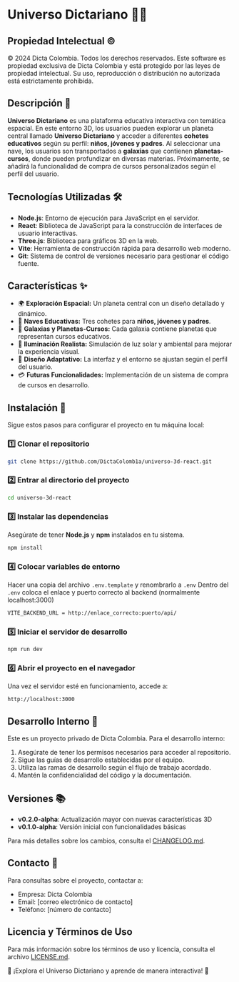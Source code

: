 # Universo Dictariano 🚀🌌

## Propiedad Intelectual ©
© 2024 Dicta Colombia. Todos los derechos reservados.
Este software es propiedad exclusiva de Dicta Colombia y está protegido por las leyes de propiedad intelectual.
Su uso, reproducción o distribución no autorizada está estrictamente prohibida.

## Descripción 📜
**Universo Dictariano** es una plataforma educativa interactiva con temática espacial. En este entorno 3D, los usuarios pueden explorar un planeta central llamado **Universo Dictariano** y acceder a diferentes **cohetes educativos** según su perfil: **niños, jóvenes y padres**. Al seleccionar una nave, los usuarios son transportados a **galaxias** que contienen **planetas-cursos**, donde pueden profundizar en diversas materias. Próximamente, se añadirá la funcionalidad de compra de cursos personalizados según el perfil del usuario.

## Tecnologías Utilizadas 🛠️
- **Node.js**: Entorno de ejecución para JavaScript en el servidor.
- **React**: Biblioteca de JavaScript para la construcción de interfaces de usuario interactivas.
- **Three.js**: Biblioteca para gráficos 3D en la web.
- **Vite**: Herramienta de construcción rápida para desarrollo web moderno.
- **Git**: Sistema de control de versiones necesario para gestionar el código fuente.

## Características ✨
- 🌍 **Exploración Espacial:** Un planeta central con un diseño detallado y dinámico.
- 🚀 **Naves Educativas:** Tres cohetes para **niños, jóvenes y padres**.
- 🌌 **Galaxias y Planetas-Cursos:** Cada galaxia contiene planetas que representan cursos educativos.
- 🔆 **Iluminación Realista:** Simulación de luz solar y ambiental para mejorar la experiencia visual.
- 🎨 **Diseño Adaptativo:** La interfaz y el entorno se ajustan según el perfil del usuario.
- 💳 **Futuras Funcionalidades:** Implementación de un sistema de compra de cursos en desarrollo.

## Instalación 🔧
Sigue estos pasos para configurar el proyecto en tu máquina local:

### 1️⃣ Clonar el repositorio
```sh
git clone https://github.com/DictaColomb1a/universo-3d-react.git
```

### 2️⃣ Entrar al directorio del proyecto
```sh
cd universo-3d-react
```

### 3️⃣ Instalar las dependencias
Asegúrate de tener **Node.js** y **npm** instalados en tu sistema.
```sh
npm install
```

### 4️⃣ Colocar variables de entorno
Hacer una copia del archivo `.env.template` y renombrarlo a `.env`
Dentro del `.env` coloca el enlace y puerto correcto al backend (normalmente localhost:3000)
```sh
VITE_BACKEND_URL = http://enlace_correcto:puerto/api/
```

### 5️⃣ Iniciar el servidor de desarrollo
```sh
npm run dev
```

### 6️⃣ Abrir el proyecto en el navegador
Una vez el servidor esté en funcionamiento, accede a:
```
http://localhost:3000
```

## Desarrollo Interno 🤝
Este es un proyecto privado de Dicta Colombia. Para el desarrollo interno:

1. Asegúrate de tener los permisos necesarios para acceder al repositorio.
2. Sigue las guías de desarrollo establecidas por el equipo.
3. Utiliza las ramas de desarrollo según el flujo de trabajo acordado.
4. Mantén la confidencialidad del código y la documentación.

## Versiones 📚
- **v0.2.0-alpha**: Actualización mayor con nuevas características 3D
- **v0.1.0-alpha**: Versión inicial con funcionalidades básicas

Para más detalles sobre los cambios, consulta el [CHANGELOG.md](./CHANGELOG.md).

## Contacto 📩
Para consultas sobre el proyecto, contactar a:
- Empresa: Dicta Colombia
- Email: [correo electrónico de contacto]
- Teléfono: [número de contacto]

## Licencia y Términos de Uso
Para más información sobre los términos de uso y licencia, consulta el archivo [LICENSE.md](./LICENSE.md).

🚀 ¡Explora el Universo Dictariano y aprende de manera interactiva! 🌠